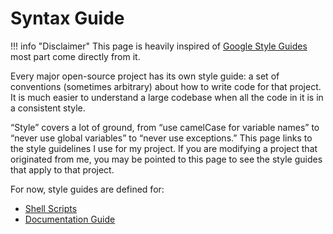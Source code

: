 # Syntax Guide

!!! info  "Disclaimer"
    This page is heavily inspired of [Google Style Guides][google_style_guide] most part come directly from it.

[google_style_guide]: https://google.github.io/styleguide/

Every major open-source project has its own style guide: a set of conventions
(sometimes arbitrary) about how to write code for that project. It is much
easier to understand a large codebase when all the code in it is in a
consistent style.

“Style” covers a lot of ground, from “use camelCase for variable names” to
“never use global variables” to “never use exceptions.” This page links to the
style guidelines I use for my project. If you are modifying a project that
originated from me, you may be pointed to this page to see the style guides
that apply to that project.

For now, style guides are defined for:

  - [Shell Scripts][shell_script_style_guide]
  - [Documentation Guide][doc_guide]

[shell_script_style_guide]: shellguide.md
[doc_guide]: doc_guide/index.md
